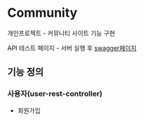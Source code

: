 # Community
개인프로젝트 - 커뮤니티 사이트 기능 구현

API 테스트 페이지 - 서버 실행 후 [swagger페이지](http://localhost:8080/swagger-ui/index.html#)

## 기능 정의

### 사용자(user-rest-controller)

* 회원가입


